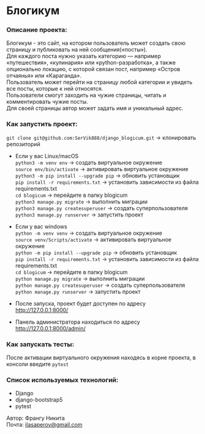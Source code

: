# Блогикум

### Описание проекта:
Блогикум - это сайт, на котором пользователь может создать свою страницу и публиковать на ней сообщения(«посты»).\
Для каждого поста нужно указать категорию — например «путешествия», «кулинария» или «python-разработка», а также опционально локацию, с которой связан пост, например «Остров отчаянья» или «Караганда».\
Пользователь может перейти на страницу любой категории и увидеть все посты, которые к ней относятся.\
Пользователи смогут заходить на чужие страницы, читать и комментировать чужие посты.\
Для своей страницы автор может задать имя и уникальный адрес.

### Как запустить проект:
`git clone git@github.com:SerVik888/django_blogicum.git` -> клонировать репозиторий

* Если у вас Linux/macOS\
    `python3 -m venv env` -> создать виртуальное окружение\
    `source env/bin/activate` -> активировать виртуальное окружение\
    `python3 -m pip install --upgrade pip` -> обновить установщик\
    `pip install -r requirements.txt` -> установить зависимости из файла requirements.txt\
    `cd blogicum` -> перейдите в папку blogicum\
    `python3 manage.py migrate` -> выполнить миграции\
    `python3 manage.py createsuperuser` -> создать суперпользователя\
    `python3 manage.py runserver` -> запустить проект

* Если у вас windows\
    `python -m venv venv` -> создать виртуальное окружение\
    `source venv/Scripts/activate` -> активировать виртуальное окружение\
    `python -m pip install --upgrade pip` -> обновить установщик\
    `pip install -r requirements.txt` -> установить зависимости из файла requirements.txt\
    `cd blogicum` -> перейдите в папку blogicum\
    `python manage.py migrate` -> выполнить миграции\
    `python manage.py createsuperuser` -> создать суперпользователя\
    `python manage.py runserver` -> запустить проект
* После запуска, проект будет доступен по адресу http://127.0.0.1:8000/
* Панель администратора находиться по адресу http://127.0.0.1:8000/admin/

### Как запускать тесты:
После активации виртуального окружения находясь в корне проекта, в консоли введите `pytest`

### Список используемых технологий:
- Django
- django-bootstrap5
- pytest


Автор: Франгу Никита\
Почта: [ilasaperov@gmail.com](Nikita.Frangu@urfu.me)
